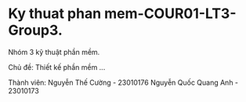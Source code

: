 # Ky thuat phan mem-COUR01-LT3-Group3.
Nhóm 3 kỹ thuật phần mềm.


Chủ đề: Thiết kế phần mềm ...


Thành viên:
Nguyễn Thế Cường - 23010176
Nguyễn Quốc Quang Anh - 23010173
